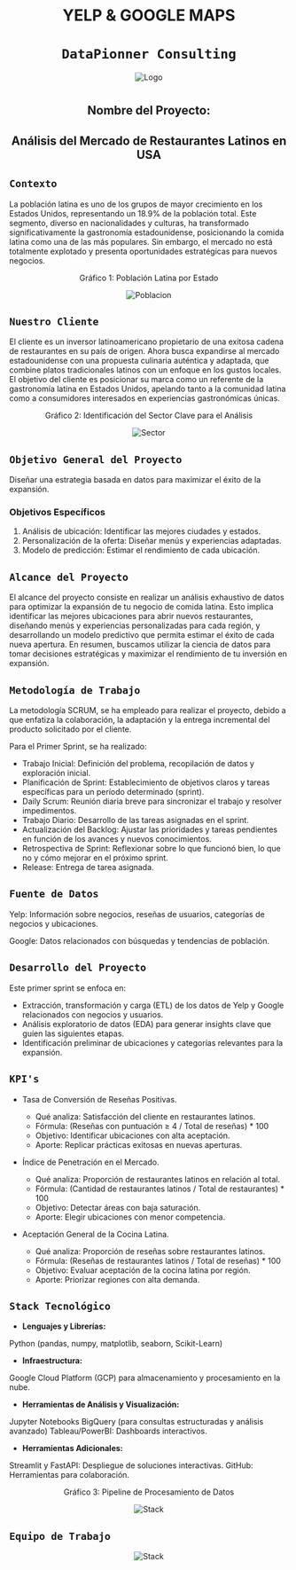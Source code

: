 # <h1 align="center">**YELP & GOOGLE MAPS**</h1>

## <h1 align="center">**`DataPionner Consulting`**</h1>

<div align="center">
  <img src="../Img/logo.png" alt="Logo">
</div>

# <h2 align=center> Nombre del Proyecto:</h2>
<h2 align=center>Análisis del Mercado de Restaurantes Latinos en USA</h2>

## ```Contexto```
La población latina es uno de los grupos de mayor crecimiento en los Estados Unidos, representando un 18.9% de la población total. Este segmento, diverso en nacionalidades y culturas, ha transformado significativamente la gastronomía estadounidense, posicionando la comida latina como una de las más populares. Sin embargo, el mercado no está totalmente explotado y presenta oportunidades estratégicas para nuevos negocios.

<p align="center"> Gráfico 1: Población Latina por Estado </p>

<div align="center">
  <img src="../Img/pobla.jpeg" alt="Poblacion">
</div>

## ```Nuestro Cliente```
El cliente es un inversor latinoamericano propietario de una exitosa cadena de restaurantes en su país de origen. Ahora busca expandirse al mercado estadounidense con una propuesta culinaria auténtica y adaptada, que combine platos tradicionales latinos con un enfoque en los gustos locales. El objetivo del cliente es posicionar su marca como un referente de la gastronomía latina en Estados Unidos, apelando tanto a la comunidad latina como a consumidores interesados en experiencias gastronómicas únicas.

<p align="center"> Gráfico 2: Identificación del Sector Clave para el Análisis </p>

<div align="center">
  <img src="../Img/sector.png" alt="Sector">
</div>


## ```Objetivo General del Proyecto```
Diseñar una estrategia basada en datos para maximizar el éxito de la expansión.

### Objetivos Específicos
1. Análisis de ubicación: Identificar las mejores ciudades y estados.
2. Personalización de la oferta: Diseñar menús y experiencias adaptadas.
3. Modelo de predicción: Estimar el rendimiento de cada ubicación.

## ```Alcance del Proyecto```

El alcance del proyecto consiste en realizar un análisis exhaustivo de datos para optimizar la expansión de tu negocio de comida latina. Esto implica identificar las mejores ubicaciones para abrir nuevos restaurantes, diseñando menús y experiencias personalizadas para cada región, y desarrollando un modelo predictivo que permita estimar el éxito de cada nueva apertura. En resumen, buscamos utilizar la ciencia de datos para tomar decisiones estratégicas y maximizar el rendimiento de tu inversión en expansión.

## ```Metodología de Trabajo```

La metodología SCRUM, se ha empleado para realizar el proyecto, debido a que enfatiza la colaboración, la adaptación y la entrega incremental del producto solicitado por el cliente. 

Para el Primer Sprint, se ha realizado:

- Trabajo Inicial: Definición del problema, recopilación de datos y exploración inicial.
- Planificación de Sprint: Establecimiento de objetivos claros y tareas específicas para un período determinado (sprint).
- Daily Scrum: Reunión diaria breve para sincronizar el trabajo y resolver impedimentos.
- Trabajo Diario: Desarrollo de las tareas asignadas en el sprint.
- Actualización del Backlog: Ajustar las prioridades y tareas pendientes en función de los avances y nuevos conocimientos.
- Retrospectiva de Sprint: Reflexionar sobre lo que funcionó bien, lo que no y cómo mejorar en el próximo sprint.
- Release: Entrega de tarea asignada.

## ```Fuente de Datos```
Yelp: Información sobre negocios, reseñas de usuarios, categorías de negocios y ubicaciones.

Google: Datos relacionados con búsquedas y tendencias de población.

## ```Desarrollo del Proyecto```

Este primer sprint se enfoca en:

- Extracción, transformación y carga (ETL) de los datos de Yelp y Google relacionados con negocios y usuarios.
- Análisis exploratorio de datos (EDA) para generar insights clave que guíen las siguientes etapas.
- Identificación preliminar de ubicaciones y categorías relevantes para la expansión.

## ```KPI's```
- Tasa de Conversión de Reseñas Positivas.
    - Qué analiza: Satisfacción del cliente en restaurantes latinos.
    - Fórmula: (Reseñas con puntuación ≥ 4 / Total de reseñas) * 100
    - Objetivo: Identificar ubicaciones con alta aceptación.
    - Aporte: Replicar prácticas exitosas en nuevas aperturas.

- Índice de Penetración en el Mercado.
    - Qué analiza: Proporción de restaurantes latinos en relación al total.
    - Fórmula: (Cantidad de restaurantes latinos / Total de restaurantes) * 100
    - Objetivo: Detectar áreas con baja saturación.
    - Aporte: Elegir ubicaciones con menor competencia.

- Aceptación General de la Cocina Latina.
    - Qué analiza: Proporción de reseñas sobre restaurantes latinos.
    - Fórmula: (Reseñas de restaurantes latinos / Total de reseñas) * 100
    - Objetivo: Evaluar aceptación de la cocina latina por región.
    - Aporte: Priorizar regiones con alta demanda.

## ```Stack Tecnológico```

- **Lenguajes y Librerías:**

Python (pandas, numpy, matplotlib, seaborn, Scikit-Learn)

- **Infraestructura:**

Google Cloud Platform (GCP) para almacenamiento y procesamiento en la nube.

- **Herramientas de Análisis y Visualización:**

Jupyter Notebooks
BigQuery (para consultas estructuradas y análisis avanzado)
Tableau/PowerBI: Dashboards interactivos.

- **Herramientas Adicionales:**

Streamlit y FastAPI: Despliegue de soluciones interactivas.
GitHub: Herramientas para colaboración.

<p align="center"> Gráfico 3: Pipeline de Procesamiento de Datos </p>

<div align="center">
  <img src="../Img/stack.jpeg" alt="Stack">
</div>



## ```Equipo de Trabajo```

<div align="center">
  <img src="../Img/equipo.jpg" alt="Stack">
</div>
